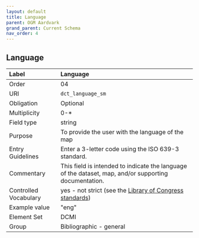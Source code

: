 ```yaml
---
layout: default
title: Language
parent: OGM Aardvark
grand_parent: Current Schema
nav_order: 4
---
```


## Language

| Label                 | Language                |
|:----------------------|:------------------------|
| Order           | 04                      |
| URI                   | `dct_language_sm`       |
| Obligation            | Optional                |
| Multiplicity          | 0-\*                    |
| Field type            | string                  |
| Purpose               | To provide the user with the language of the map |
| Entry Guidelines      | Enter a 3-letter code using the ISO 639-3 standard. |
| Commentary            | This field is intended to indicate the language of the dataset, map, and/or supporting documentation. |
| Controlled Vocabulary | yes - not strict (see the [Library of Congress standards](https://www.loc.gov/standards/iso639-2/php/code_list.php)) |
| Example value         | "eng"                   |
| Element Set           | DCMI                    |
| Group                 | Bibliographic - general |
